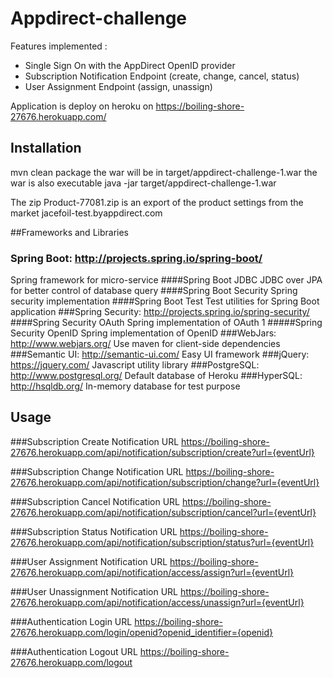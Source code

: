 # Appdirect-challenge

Features implemented :
* Single Sign On with the AppDirect OpenID provider
* Subscription Notification Endpoint (create, change, cancel, status)
* User Assignment Endpoint (assign, unassign)

Application is deploy on heroku on https://boiling-shore-27676.herokuapp.com/

## Installation
mvn clean package
the war will be in target/appdirect-challenge-1.war
 the war is also executable
java -jar target/appdirect-challenge-1.war

The zip Product-77081.zip is an export of the product settings from the market jacefoil-test.byappdirect.com

##Frameworks and Libraries
### Spring Boot: http://projects.spring.io/spring-boot/
Spring framework for micro-service
####Spring Boot JDBC
JDBC over JPA for better control of database query
####Spring Boot Security
Spring security implementation
####Spring Boot Test
Test utilities for Spring Boot application
###Spring Security: http://projects.spring.io/spring-security/
####Spring Security OAuth
Spring implementation of OAuth 1
#####Spring Security OpenID
Spring implementation of OpenID
###WebJars: http://www.webjars.org/
Use maven for client-side dependencies
###Semantic UI: http://semantic-ui.com/
Easy UI framework
###jQuery: https://jquery.com/
Javascript utility library
###PostgreSQL: http://www.postgresql.org/
Default database of Heroku
###HyperSQL: http://hsqldb.org/
In-memory database for test purpose

## Usage

###Subscription Create Notification URL
https://boiling-shore-27676.herokuapp.com/api/notification/subscription/create?url={eventUrl}

###Subscription Change Notification URL
https://boiling-shore-27676.herokuapp.com/api/notification/subscription/change?url={eventUrl}

###Subscription Cancel Notification URL
https://boiling-shore-27676.herokuapp.com/api/notification/subscription/cancel?url={eventUrl}

###Subscription Status Notification URL
https://boiling-shore-27676.herokuapp.com/api/notification/subscription/status?url={eventUrl}

###User Assignment Notification URL
https://boiling-shore-27676.herokuapp.com/api/notification/access/assign?url={eventUrl}

###User Unassignment Notification URL
https://boiling-shore-27676.herokuapp.com/api/notification/access/unassign?url={eventUrl}

###Authentication Login URL
https://boiling-shore-27676.herokuapp.com/login/openid?openid_identifier={openid}

###Authentication Logout URL
https://boiling-shore-27676.herokuapp.com/logout